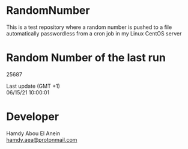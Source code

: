 # RandomNumber    
This is a test repository where a random number is pushed to a file automatically passwordless from a cron job in my Linux CentOS server    
# Random Number of the last run   
25687
      
Last update (GMT +1)    
06/15/21 10:00:01
# Developer    
Hamdy Abou El Anein   
hamdy.aea@protonmail.com
